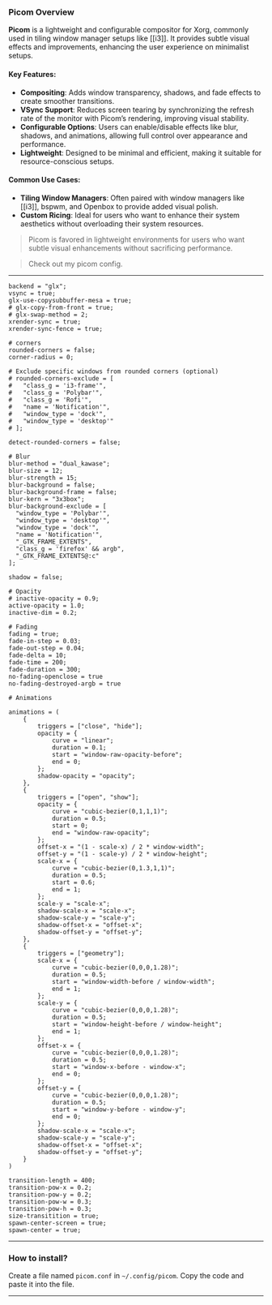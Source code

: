### Picom Overview

**Picom** is a lightweight and configurable compositor for Xorg, commonly used in tiling window manager setups like [[i3]]. It provides subtle visual effects and improvements, enhancing the user experience on minimalist setups.

#### Key Features:

- **Compositing**: Adds window transparency, shadows, and fade effects to create smoother transitions.
- **VSync Support**: Reduces screen tearing by synchronizing the refresh rate of the monitor with Picom’s rendering, improving visual stability.
- **Configurable Options**: Users can enable/disable effects like blur, shadows, and animations, allowing full control over appearance and performance.
- **Lightweight**: Designed to be minimal and efficient, making it suitable for resource-conscious setups.

#### Common Use Cases:

- **Tiling Window Managers**: Often paired with window managers like [[i3]], bspwm, and Openbox to provide added visual polish.
- **Custom Ricing**: Ideal for users who want to enhance their system aesthetics without overloading their system resources.

> Picom is favored in lightweight environments for users who want subtle visual enhancements without sacrificing performance.

> Check out my picom config.
---

```
backend = "glx";
vsync = true;
glx-use-copysubbuffer-mesa = true;
# glx-copy-from-front = true;
# glx-swap-method = 2;
xrender-sync = true;
xrender-sync-fence = true;

# corners
rounded-corners = false;
corner-radius = 0;

# Exclude specific windows from rounded corners (optional)
# rounded-corners-exclude = [
#   "class_g = 'i3-frame'",
#   "class_g = 'Polybar'",
#   "class_g = 'Rofi'",
#   "name = 'Notification'",
#   "window_type = 'dock'",
#   "window_type = 'desktop'"
# ];

detect-rounded-corners = false;

# Blur
blur-method = "dual_kawase";
blur-size = 12;
blur-strength = 15;
blur-background = false;
blur-background-frame = false;
blur-kern = "3x3box";
blur-background-exclude = [
  "window_type = 'Polybar'",
  "window_type = 'desktop'",
  "window_type = 'dock'",
  "name = 'Notification'",
  "_GTK_FRAME_EXTENTS",
  "class_g = 'firefox' && argb",
  "_GTK_FRAME_EXTENTS@:c"
];

shadow = false;

# Opacity
# inactive-opacity = 0.9;
active-opacity = 1.0;
inactive-dim = 0.2;

# Fading
fading = true;
fade-in-step = 0.03;
fade-out-step = 0.04;
fade-delta = 10;
fade-time = 200;
fade-duration = 300;
no-fading-openclose = true
no-fading-destroyed-argb = true

# Animations

animations = (
    {
        triggers = ["close", "hide"];
        opacity = {
            curve = "linear";
            duration = 0.1;
            start = "window-raw-opacity-before";
            end = 0;
        };
        shadow-opacity = "opacity";
    },
    {
        triggers = ["open", "show"];
        opacity = {
            curve = "cubic-bezier(0,1,1,1)";
            duration = 0.5;
            start = 0;
            end = "window-raw-opacity";
        };
        offset-x = "(1 - scale-x) / 2 * window-width";
        offset-y = "(1 - scale-y) / 2 * window-height";
        scale-x = {
            curve = "cubic-bezier(0,1.3,1,1)";
            duration = 0.5;
            start = 0.6;
            end = 1;
        };
        scale-y = "scale-x";
        shadow-scale-x = "scale-x";
        shadow-scale-y = "scale-y";
        shadow-offset-x = "offset-x";
        shadow-offset-y = "offset-y";
    },
    {
        triggers = ["geometry"];
        scale-x = {
            curve = "cubic-bezier(0,0,0,1.28)";
            duration = 0.5;
            start = "window-width-before / window-width";
            end = 1;
        };
        scale-y = {
            curve = "cubic-bezier(0,0,0,1.28)";
            duration = 0.5;
            start = "window-height-before / window-height";
            end = 1;
        };
        offset-x = {
            curve = "cubic-bezier(0,0,0,1.28)";
            duration = 0.5;
            start = "window-x-before - window-x";
            end = 0;
        };
        offset-y = {
            curve = "cubic-bezier(0,0,0,1.28)";
            duration = 0.5;
            start = "window-y-before - window-y";
            end = 0;
        };
        shadow-scale-x = "scale-x";
        shadow-scale-y = "scale-y";
        shadow-offset-x = "offset-x";
        shadow-offset-y = "offset-y";
    }
)

transition-length = 400;
transition-pow-x = 0.2;
transition-pow-y = 0.2;
transition-pow-w = 0.3;
transition-pow-h = 0.3;
size-transitition = true;
spawn-center-screen = true;
spawn-center = true;
```
---
### How to install?
Create a file named `picom.conf` in `~/.config/picom`. Copy the code and paste it into the file.

---
